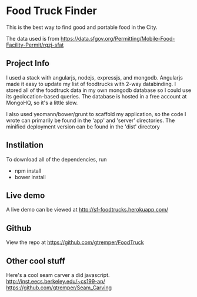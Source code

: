 Food Truck Finder
=================

This is the best way to find good and portable food in the City.

The data used is from https://data.sfgov.org/Permitting/Mobile-Food-Facility-Permit/rqzj-sfat

Project Info
------------
I used a stack with angularjs, nodejs, expressjs, and mongodb. Angularjs made it easy to update my list of foodtrucks with 2-way databinding. I stored all of the foodtruck data in my own mongodb database so I could use its geolocation-based queries. The database is hosted in a free account at MongoHQ, so it's a little slow.

I also used yeomann/bower/grunt to scaffold my application, so the code I wrote can primarily be found in the 'app' and 'server' directories. The minified deployment version can be found in the 'dist' directory

Instilation
-----------
To download all of the dependencies, run
* npm install
* bower install

Live demo
---------
A live demo can be viewed at http://sf-foodtrucks.herokuapp.com/

Github
------
View the repo at https://github.com/gtremper/FoodTruck

Other cool stuff
----------------
Here's a cool seam carver a did javascript.
http://inst.eecs.berkeley.edu/~cs199-ap/
https://github.com/gtremper/Seam_Carving